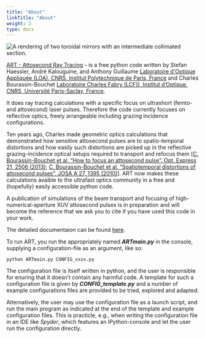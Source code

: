 ```yaml
---
title: "About"
linkTitle: "About"
weight: 2
type: docs
---
```


![A rendering of two toroidal mirrors with an intermediate collimated section.](/api/doc_illustrationrender.png)


[ART - Attosecond Ray Tracing](https://github.com/mightymightys/AttosecondRaytracing) - is a free python code written by Stefan Haessler, André Kalouguine, and Anthony Guillaume
[Laboratoire d'Optique Appliquée (LOA), CNRS, Institut Polytechnique de Paris, France](https://loa.ensta-paris.fr/research/pco-research-group/)
and Charles Bourassin-Bouchet [Laboratoire Charles Fabry (LCF)), Institut d’Optique, CNRS, Université Paris-Saclay, France](https://www.lcf.institutoptique.fr/en/groups/optique-xuv).

It does ray tracing calculations with a specific focus on ultrashort (femto- and attosecond) laser pulses.
Therefore the code currently focuses on reflective optics, freely arrangeable including grazing incidence configurations.

Ten years ago, Charles made geometric optics calculations that demonstrated how sensitive attosecond pulses
are to spatio-temporal distortions and how easily such distortions are picked up in the reflective
grazing-incidence optical setups required to transport and refocus them
[[C. Bourassin-Bouchet et al. “How to focus an attosecond pulse”. Opt.
Express 21, 2506 (2013)](http://dx.doi.org/10.1364/oe.21.002506); [C. Bourassin-Bouchet et al. “Spatiotemporal distortions of
attosecond pulses”. JOSA A 27, 1395 (2010)](https://www.osapublishing.org/josaa/abstract.cfm?uri=josaa-27-6-1395)].
ART now makes these calculations avaible to the ultrafast optics community in a free and (hopefully) easily accessible python code.

A publication of simulations of the beam transport and focusing of high-numerical-aperture XUV attosecond pulses
is in preparation and will become the reference that we ask you to cite if you have used this code in your work.

The detailed documentaion can be found [here](https://mightymightys.github.io/AttosecondRaytracing/ART.html).

To run ART, you run the appropriately named ***ARTmain.py*** in the console, supplying a
configuration-file as an argument, like so:
  
    python ARTmain.py CONFIG_xxxx.py

The configuration file is itself written in python, and the user is responsible for enuring
that it doesn’t contain any harmful code. A template for such a configuration file is given
by ***CONFIG_template.py*** and a number of example configurations files are provided to
be tried, explored and adapted.

Alternatively, the user may use the configuration file as a launch script, and run the
main program as indicated at the end of the template and example configuration files.
This is practicle, e.g., when writing the configuration file in an IDE like *Spyder*, which
features an IPython-console and let the user run the configuration directly.
